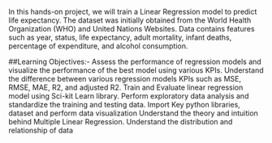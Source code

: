 In this hands-on project, we will train a Linear Regression model to predict life expectancy. The dataset was initially obtained from the World Health Organization (WHO) and United Nations Websites. Data contains features such as year, status, life expectancy, adult mortality, infant deaths, percentage of expenditure, and alcohol consumption.

##Learning Objectives:-
 Assess the performance of regression models and visualize the performance of the best model using various KPIs.
 Understand the difference between various regression models KPIs such as MSE, RMSE, MAE, R2, and adjusted R2.
 Train and Evaluate linear regression model using Sci-kit Learn library.
 Perform exploratory data analysis and standardize the training and testing data.
 Import Key python libraries, dataset and perform data visualization
 Understand the theory and intuition behind Multiple Linear Regression.
 Understand the distribution and relationship of data
